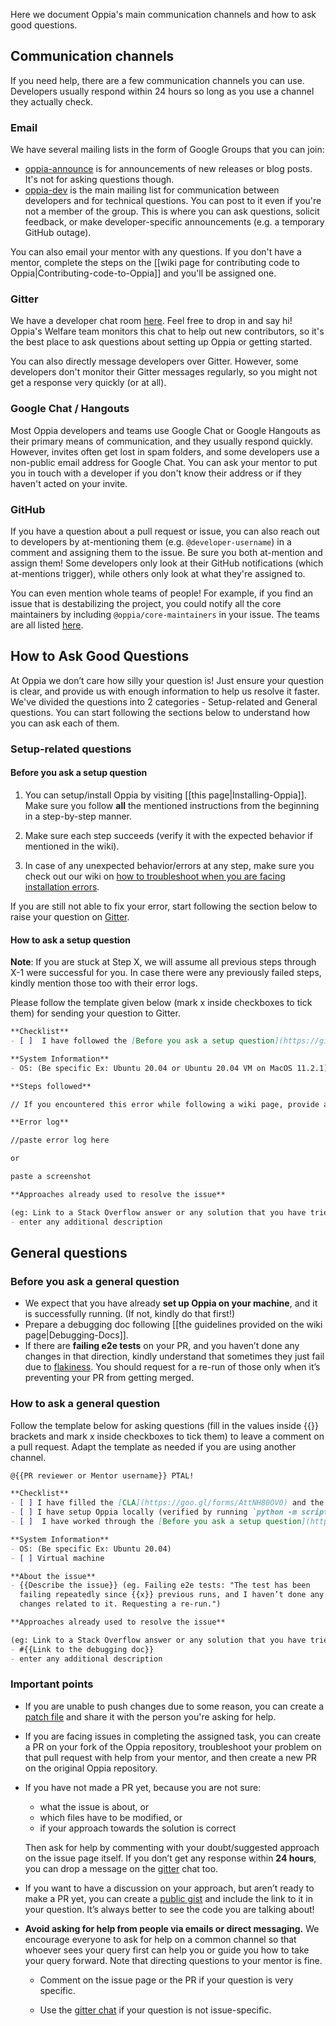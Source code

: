 Here we document Oppia's main communication channels and how to ask good questions.

## Communication channels

If you need help, there are a few communication channels you can use. Developers usually respond within 24 hours so long as you use a channel they actually check.

### Email

We have several mailing lists in the form of Google Groups that you can join:

* [oppia-announce](https://groups.google.com/forum/#!forum/oppia-announce) is for announcements of new releases or blog posts. It's not for asking questions though.
* [oppia-dev](https://groups.google.com/forum/#!forum/oppia-dev) is the main mailing list for communication between developers and for technical questions. You can post to it even if you're not a member of the group. This is where you can ask questions, solicit feedback, or make developer-specific announcements (e.g. a temporary GitHub outage).

You can also email your mentor with any questions. If you don't have a mentor, complete the steps on the [[wiki page for contributing code to Oppia|Contributing-code-to-Oppia]] and you'll be assigned one.

### Gitter

We have a developer chat room [here](https://gitter.im/oppia/oppia-chat). Feel free to drop in and say hi! Oppia's Welfare team monitors this chat to help out new contributors, so it's the best place to ask questions about setting up Oppia or getting started.

You can also directly message developers over Gitter. However, some developers don't monitor their Gitter messages regularly, so you might not get a response very quickly (or at all).

### Google Chat / Hangouts

Most Oppia developers and teams use Google Chat or Google Hangouts as their primary means of communication, and they usually respond quickly.  However, invites often get lost in spam folders, and some developers use a non-public email address for Google Chat. You can ask your mentor to put you in touch with a developer if you don't know their address or if they haven't acted on your invite.

### GitHub

If you have a question about a pull request or issue, you can also reach out to developers by at-mentioning them (e.g. `@developer-username`) in a comment and assigning them to the issue. Be sure you both at-mention and assign them! Some developers only look at their GitHub notifications (which at-mentions trigger), while others only look at what they're assigned to.

You can even mention whole teams of people! For example, if you find an issue that is destabilizing the project, you could notify all the core maintainers by including `@oppia/core-maintainers` in your issue. The teams are all listed [here](https://github.com/orgs/oppia/teams).

## How to Ask Good Questions

At Oppia we don’t care how silly your question is! Just ensure your question is clear, and provide us with enough information to help us resolve it faster. We've divided the questions into 2 categories - Setup-related and General questions. You can start following the sections below to understand how you can ask each of them.

### Setup-related questions

#### Before you ask a setup question

1. You can setup/install Oppia by visiting [[this page|Installing-Oppia]].  Make sure you follow **all** the mentioned instructions from the beginning in a step-by-step manner.

2. Make sure each step succeeds (verify it with the expected behavior if mentioned in the wiki).

3. In case of any unexpected behavior/errors at any step, make sure you check out our wiki on [how to troubleshoot when you are facing installation errors](https://github.com/oppia/oppia/wiki/Issues-with-installation%3F#when-you-encounter-an-installation-error).

If you are still not able to fix your error, start following the section below to raise your question on [Gitter](https://gitter.im/oppia/oppia-chat#).

#### How to ask a setup question

**Note**: If you are stuck at Step X, we will assume all previous steps through X-1 were successful for you. In case there were any previously failed steps, kindly mention those too with their error logs.

Please follow the template given below (mark x inside checkboxes to tick them) for sending your question to Gitter.

```md
**Checklist**
- [ ]  I have followed the [Before you ask a setup question](https://github.com/oppia/oppia/wiki/Get-help#before-you-ask-a-setup-question) section of the wiki.

**System Information**
- OS: (Be specific Ex: Ubuntu 20.04 or Ubuntu 20.04 VM on MacOS 11.2.1)

**Steps followed**

// If you encountered this error while following a wiki page, provide a link to the page and specify which step failed. Otherwise, list what steps caused the error. These should be detailed enough for someone else to follow them.

**Error log**

//paste error log here

or

paste a screenshot

**Approaches already used to resolve the issue**

(eg: Link to a Stack Overflow answer or any solution that you have tried)
- enter any additional description
```

## General questions

### Before you ask a general question

* We expect that you have already **set up Oppia on your machine**, and it is successfully running. (If not, kindly do that first!)
* Prepare a debugging doc following [[the guidelines provided on the wiki page|Debugging-Docs]].
* If there are **failing e2e tests** on your PR, and you haven’t done any changes in that direction, kindly understand that sometimes they just fail due to [flakiness](https://github.com/oppia/oppia/wiki/End-to-End-Tests#flakiness). You should request for a re-run of those only when it’s preventing your PR from getting merged.

### How to ask a general question

Follow the template below for asking questions (fill in the values inside {{}} brackets and mark x inside checkboxes to tick them) to leave a comment on a pull request. Adapt the template as needed if you are using another channel.

```md
@{{PR reviewer or Mentor username}} PTAL!

**Checklist**
- [ ] I have filled the [CLA](https://goo.gl/forms/AttNH80OV0) and the [Oppia Contributor Survey](https://goo.gl/forms/otv30JV3Ihv0dT3C3)
- [ ] I have setup Oppia locally (verified by running `python -m scripts.start`)
- [ ]  I have worked through the [Before you ask a setup question](https://github.com/oppia/oppia/wiki/Get-help#before-you-ask-a-setup-question) section of the wiki.

**System Information**
- OS: (Be specific Ex: Ubuntu 20.04)
- [ ] Virtual machine

**About the issue**
- {{Describe the issue}} (eg. Failing e2e tests: "The test has been
  failing repeatedly since {{x}} previous runs, and I haven’t done any
  changes related to it. Requesting a re-run.")

**Approaches already used to resolve the issue**

(eg: Link to a Stack Overflow answer or any solution that you have tried)
- #{{Link to the debugging doc}}
- enter any additional description
```

### Important points

* If you are unable to push changes due to some reason, you can create a [patch file](https://docs.gitlab.com/omnibus/development/creating-patches.html) and share it with the person you're asking for help.

* If you are facing issues in completing the assigned task, you can create a PR on your fork of the Oppia repository, troubleshoot your problem on that pull request with help from your mentor, and then create a new PR on the original Oppia repository.

* If you have not made a PR yet, because you are not sure:

  * what the issue is about, or
  * which files have to be modified, or
  * if your approach towards the solution is correct

  Then ask for help by commenting with your doubt/suggested approach on the issue page itself.  If you don’t get any response within **24 hours**, you can drop a message on the [gitter](https://gitter.im/oppia/oppia-chat#) chat too.

* If you want to have a discussion on your approach, but aren’t ready to make a PR yet, you can create a [public gist](https://gist.github.com/) and include the link to it in your question. It’s always better to see the code you are talking about!

* **Avoid asking for help from people via emails or direct messaging.** We encourage everyone to ask for help on a common channel so that whoever sees your query first can help you or guide you how to take your query forward. Note that directing questions to your mentor is fine.

  * Comment on the issue page or the PR if your question is very specific.

  * Use the [gitter chat](https://gitter.im/oppia/oppia-chat#) if your question is not issue-specific.
